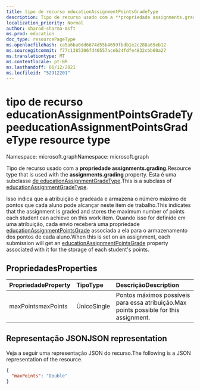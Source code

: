 ```yaml
---
title: tipo de recurso educationAssignmentPointsGradeType
description: Tipo de recurso usado com a **propriedade assignments.grading.** Esta é uma subclasse de educationAssignmentGradeType.
localization_priority: Normal
author: sharad-sharma-msft
ms.prod: education
doc_type: resourcePageType
ms.openlocfilehash: ca5a6ba0dd6674d55b4659fbdb1e2c288a65eb12
ms.sourcegitcommit: f77c1385306fd40557aceb24fdfe4832cbb60a27
ms.translationtype: MT
ms.contentlocale: pt-BR
ms.lasthandoff: 06/12/2021
ms.locfileid: "52912201"
---
```

# <a name="educationassignmentpointsgradetype-resource-type"></a><span data-ttu-id="9c68a-104">tipo de recurso educationAssignmentPointsGradeType</span><span class="sxs-lookup"><span data-stu-id="9c68a-104">educationAssignmentPointsGradeType resource type</span></span>

<span data-ttu-id="9c68a-105">Namespace: microsoft.graph</span><span class="sxs-lookup"><span data-stu-id="9c68a-105">Namespace: microsoft.graph</span></span>

<span data-ttu-id="9c68a-106">Tipo de recurso usado com a **propriedade assignments.grading.**</span><span class="sxs-lookup"><span data-stu-id="9c68a-106">Resource type that is used with the **assignments.grading** property.</span></span> <span data-ttu-id="9c68a-107">Esta é uma subclasse [de educationAssignmentGradeType](educationassignmentgradetype.md).</span><span class="sxs-lookup"><span data-stu-id="9c68a-107">This is a subclass of [educationAssignmentGradeType](educationassignmentgradetype.md).</span></span>

<span data-ttu-id="9c68a-108">Isso indica que a atribuição é gradeada e armazena o número máximo de pontos que cada aluno pode alcançar neste item de trabalho.</span><span class="sxs-lookup"><span data-stu-id="9c68a-108">This indicates that the assignment is graded and stores the maximum number of points each student can achieve on this work item.</span></span> <span data-ttu-id="9c68a-109">Quando isso for definido em uma atribuição, cada envio receberá uma propriedade [educationAssignmentPointsGrade](educationassignmentpointsgrade.md) associada a ela para o armazenamento dos pontos de cada aluno.</span><span class="sxs-lookup"><span data-stu-id="9c68a-109">When this is set on an assignment, each submission will get an [educationAssignmentPointsGrade](educationassignmentpointsgrade.md) property associated with it for the storage of each student's points.</span></span>

## <a name="properties"></a><span data-ttu-id="9c68a-110">Propriedades</span><span class="sxs-lookup"><span data-stu-id="9c68a-110">Properties</span></span>
| <span data-ttu-id="9c68a-111">Propriedade</span><span class="sxs-lookup"><span data-stu-id="9c68a-111">Property</span></span>     | <span data-ttu-id="9c68a-112">Tipo</span><span class="sxs-lookup"><span data-stu-id="9c68a-112">Type</span></span>   |<span data-ttu-id="9c68a-113">Descrição</span><span class="sxs-lookup"><span data-stu-id="9c68a-113">Description</span></span>|
|:---------------|:--------|:----------|
|<span data-ttu-id="9c68a-114">maxPoints</span><span class="sxs-lookup"><span data-stu-id="9c68a-114">maxPoints</span></span>|<span data-ttu-id="9c68a-115">Único</span><span class="sxs-lookup"><span data-stu-id="9c68a-115">Single</span></span>| <span data-ttu-id="9c68a-116">Pontos máximos possíveis para essa atribuição.</span><span class="sxs-lookup"><span data-stu-id="9c68a-116">Max points possible for this assignment.</span></span>  |

## <a name="json-representation"></a><span data-ttu-id="9c68a-117">Representação JSON</span><span class="sxs-lookup"><span data-stu-id="9c68a-117">JSON representation</span></span>

<span data-ttu-id="9c68a-118">Veja a seguir uma representação JSON do recurso.</span><span class="sxs-lookup"><span data-stu-id="9c68a-118">The following is a JSON representation of the resource.</span></span>

<!-- {
  "blockType": "resource",
  "optionalProperties": [

  ],
  "@odata.type": "microsoft.graph.educationAssignmentPointsGradeType"
}-->

```json
{
  "maxPoints": "Double"
}

```

<!-- uuid: 8fcb5dbc-d5aa-4681-8e31-b001d5168d79
2015-10-25 14:57:30 UTC -->
<!--
{
  "type": "#page.annotation",
  "description": "educationAssignmentPointsGradeType resource",
  "keywords": "",
  "section": "documentation",
  "tocPath": "",
  "suppressions": []
}
-->


